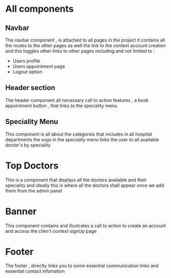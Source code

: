 # All components 

## Navbar

The navbar component , is attached to all pages in the project
it contains all the routes to the other pages as well the link to the context
account creation and this toggles other links to other pages including and not limited to :

- Users profile
- Users appointment page
- Logout option

## Header section

The header component all necessary call to action features , a book appointment button ,
that links to the speciality menu

## Speciality Menu

This component is all about the categories that includes in all hospital departments
the svgs in the speciality menu links the user to all available doctor's by speciality

# Top Doctors

This is a component that displays all the doctors available and their speciality
and ideally this is where all the doctors shall appear once we add them from the admin panel

# Banner 

This component contains and illustrates a call to action to create an account 
and access the clien't context signUp page 

# Footer 

The footer , direclty links you to some essential communication links and essential contact infomation